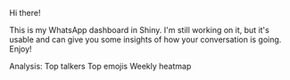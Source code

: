 Hi there!

This is my WhatsApp dashboard in Shiny. I'm still working on it, but it's usable and can give you some insights of how your conversation is going.
Enjoy!

Analysis:
Top talkers
Top emojis
Weekly heatmap
